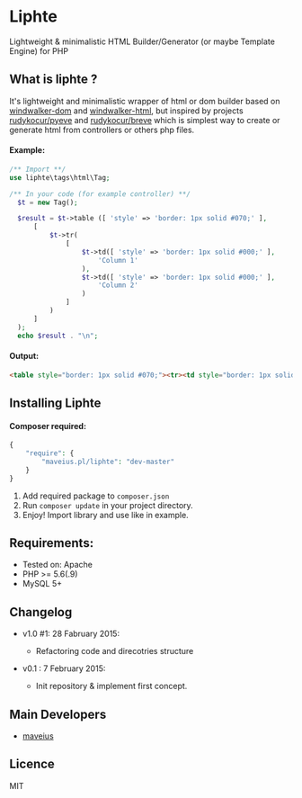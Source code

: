 # Liphte

Lightweight & minimalistic HTML Builder/Generator (or maybe Template Engine) for PHP

## What is liphte ?
It's lightweight and minimalistic wrapper of html or dom builder based on [windwalker-dom](https://github.com/ventoviro/windwalker-dom) and [windwalker-html](https://github.com/ventoviro/windwalker-html), but inspired by projects [rudykocur/pyeve](https://github.com/rudykocur/pyeve) and [rudykocur/breve](https://github.com/rudykocur/breve) which is simplest way to create or generate html from controllers or others php files. 

#### Example:
```php
/** Import **/
use liphte\tags\html\Tag;

/** In your code (for example controller) **/
  $t = new Tag();

  $result = $t->table ([ 'style' => 'border: 1px solid #070;' ],
      [
          $t->tr(
              [
                  $t->td([ 'style' => 'border: 1px solid #000;' ],
                      'Column 1'
                  ),
                  $t->td([ 'style' => 'border: 1px solid #000;' ],
                      'Column 2'
                  )
              ]
          )
      ]
  );
  echo $result . "\n";
```

#### Output:
```html
<table style="border: 1px solid #070;"><tr><td style="border: 1px solid #000;">Column 1</td><td style="border: 1px solid #000;">Column 2</td></tr></table>
```

## Installing Liphte

#### Composer required:
```php
{
    "require": {
        "maveius.pl/liphte": "dev-master"
    }
}
```


1. Add required package to `composer.json`
2. Run `composer update` in your project directory.
3. Enjoy! Import library and use like in example. 

## Requirements:

- Tested on: Apache
- PHP >= 5.6(.9)
- MySQL 5+

## Changelog

- v1.0 #1: 28 Fabruary 2015:
	- Refactoring code and direcotries structure

- v0.1 : 7 February 2015:
	- Init repository & implement first concept.

## Main Developers

- [maveius](http://maveius.pl)


## Licence
MIT
